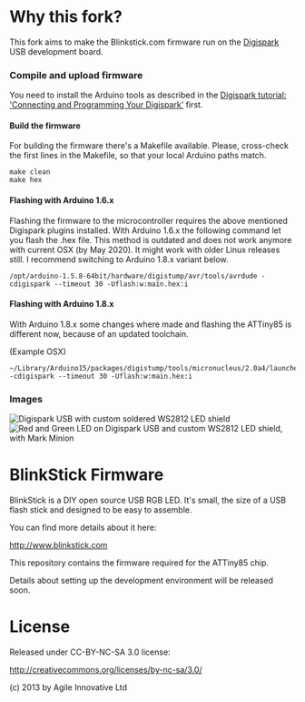 Why this fork?
===============

This fork aims to make the Blinkstick.com firmware run on the 
[Digispark](http://digistump.com/products/1) USB development board.

### Compile and upload firmware

You need to install the Arduino tools as described in the
[Digispark tutorial: 'Connecting and Programming Your Digispark'](http://digistump.com/wiki/digispark/tutorials/connecting) first.

#### Build the firmware

For building the firmware there's a Makefile available.
Please, cross-check the first lines in the Makefile, so that your local Arduino paths match. 

````
make clean
make hex
````

#### Flashing with Arduino 1.6.x

Flashing the firmware to the microcontroller requires the above mentioned Digispark plugins installed.
With Arduino 1.6.x the following command let you flash the .hex file.
This method is outdated and does not work anymore with current OSX (by May 2020).
It might work with older Linux releases still. I recommend switching to Arduino 1.8.x variant below.

````
/opt/arduino-1.5.8-64bit/hardware/digistump/avr/tools/avrdude -cdigispark --timeout 30 -Uflash:w:main.hex:i
````

#### Flashing with Arduino 1.8.x

With Arduino 1.8.x some changes where made and flashing the ATTiny85 is different now,
because of an updated toolchain. 

(Example OSX)
````
~/Library/Arduino15/packages/digistump/tools/micronucleus/2.0a4/launcher -cdigispark --timeout 30 -Uflash:w:main.hex:i
````

### Images

![Digispark USB with custom soldered WS2812 LED shield](/pictures/IMG_20150310_234954_117.jpg?raw=true)
![Red and Green LED on Digispark USB and custom WS2812 LED shield, with Mark Minion](/pictures/IMG_20150310_235913_781.jpg?raw=true)

BlinkStick Firmware
===================

BlinkStick is a DIY open source USB RGB LED. It's small, the 
size of a USB flash stick and designed to be easy to assemble. 
    
You can find more details about it here:

http://www.blinkstick.com

This repository contains the firmware required for the ATTiny85 chip.

Details about setting up the development environment will be released soon.


License
=======

Released under CC-BY-NC-SA 3.0 license:

http://creativecommons.org/licenses/by-nc-sa/3.0/

(c) 2013 by Agile Innovative Ltd
